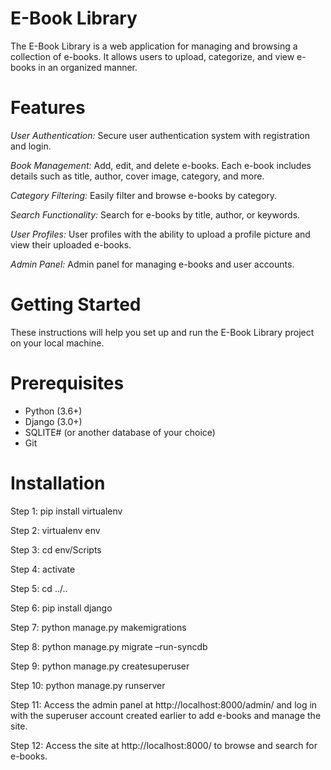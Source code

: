 # E-Book Library
The E-Book Library is a web application for managing and browsing a collection of e-books. It allows users to upload, categorize, and view e-books in an organized manner.

# Features
*User Authentication:* Secure user authentication system with registration and login.

*Book Management:* Add, edit, and delete e-books. Each e-book includes details such as title, author, cover image, category, and more.

*Category Filtering:* Easily filter and browse e-books by category.

*Search Functionality:* Search for e-books by title, author, or keywords.

*User Profiles:* User profiles with the ability to upload a profile picture and view their uploaded e-books.

*Admin Panel:* Admin panel for managing e-books and user accounts.

# Getting Started
These instructions will help you set up and run the E-Book Library project on your local machine.

# Prerequisites
- Python (3.6+)
- Django (3.0+)
- SQLITE# (or another database of your choice)
- Git

# Installation
Step 1: pip install virtualenv

Step 2: virtualenv env

Step 3: cd env/Scripts

Step 4: activate

Step 5: cd ../..

Step 6: pip install django

Step 7: python manage.py makemigrations

Step 8: python manage.py migrate –run-syncdb

Step 9: python manage.py createsuperuser

Step 10: python manage.py runserver

Step 11: Access the admin panel at http://localhost:8000/admin/ and log in with the superuser account created               earlier to add e-books and manage the site.

Step 12: Access the site at http://localhost:8000/ to browse and search for e-books.
